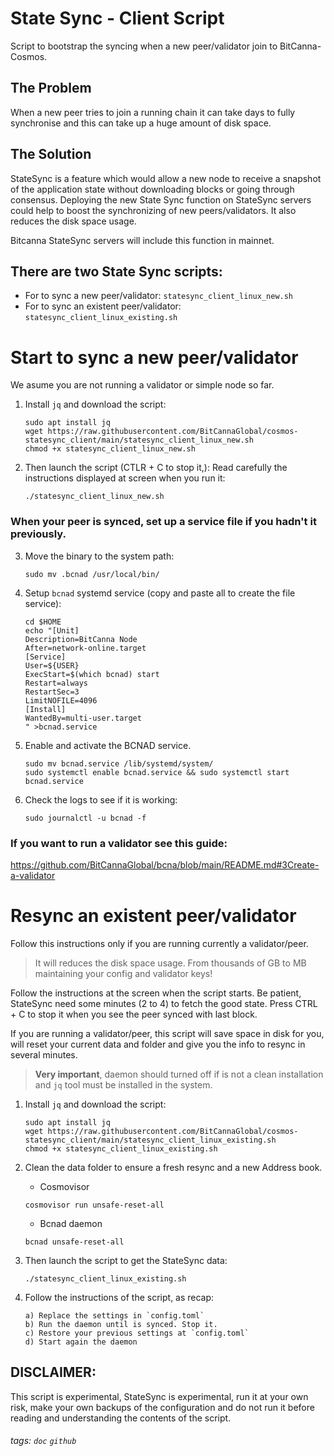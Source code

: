 # State Sync - Client Script
Script to bootstrap the syncing when a new peer/validator join to BitCanna-Cosmos.

## The Problem
When a new peer tries to join a running chain it can take days to fully synchronise and this can take up a huge amount of disk space.

## The Solution
StateSync is a feature which would allow a new node to receive a snapshot of the application state without downloading blocks or going through consensus. Deploying the new State Sync function on StateSync servers could help to boost the synchronizing of new peers/validators. It also reduces the disk space usage. 

Bitcanna StateSync servers will include this function in mainnet. 

## There are two State Sync scripts: 
* For to sync a new peer/validator: `statesync_client_linux_new.sh`
* For to sync an existent peer/validator: `statesync_client_linux_existing.sh`

# Start to sync a new peer/validator 
We asume you are not running a validator or simple node so far.

1. Install `jq` and download the script:

    ```
    sudo apt install jq
    wget https://raw.githubusercontent.com/BitCannaGlobal/cosmos-statesync_client/main/statesync_client_linux_new.sh
    chmod +x statesync_client_linux_new.sh
    ```

2. Then launch the script (CTLR + C to stop it,):
Read carefully the instructions displayed at screen when you run it:
    ```
    ./statesync_client_linux_new.sh
    ```
### When your peer is synced, set up a service file if you hadn't it previously.
3. Move the binary to the system path:
    ```
    sudo mv .bcnad /usr/local/bin/
    ```
4. Setup `bcnad` systemd service (copy and paste all to create the file service):
    ```
    cd $HOME
    echo "[Unit]
    Description=BitCanna Node
    After=network-online.target
    [Service]
    User=${USER}
    ExecStart=$(which bcnad) start
    Restart=always
    RestartSec=3
    LimitNOFILE=4096
    [Install]
    WantedBy=multi-user.target
    " >bcnad.service
    ```
    
5. Enable and activate the BCNAD service.
    ```
    sudo mv bcnad.service /lib/systemd/system/
    sudo systemctl enable bcnad.service && sudo systemctl start bcnad.service
    ```
6. Check the logs to see if it is working:
    ```
    sudo journalctl -u bcnad -f
    ``` 

### If you want to run a validator see this guide:
https://github.com/BitCannaGlobal/bcna/blob/main/README.md#3Create-a-validator

# Resync an existent peer/validator 

Follow this instructions only if you are running currently a validator/peer.

> It will reduces the disk space usage. From thousands of GB to MB maintaining your config and validator keys!

Follow the instructions at the screen when the script starts.
Be patient, StateSync need some minutes (2 to 4) to fetch the good state.
Press CTRL + C to stop it when you see the peer synced with last block. 

If you are running a validator/peer, this script will save space in disk for you,  will reset your current data and folder and give you the info to resync in several minutes.

> **Very important**, daemon should turned off if is not a clean installation and `jq` tool must be installed in the system.

1. Install `jq` and download the script:

    ```
    sudo apt install jq
    wget https://raw.githubusercontent.com/BitCannaGlobal/cosmos-statesync_client/main/statesync_client_linux_existing.sh
    chmod +x statesync_client_linux_existing.sh
    ```

2. Clean the data folder to ensure a fresh resync and a new Address book.
    * Cosmovisor
    ```
    cosmovisor run unsafe-reset-all
    ```
    * Bcnad daemon
    ```
    bcnad unsafe-reset-all
    ```
    
3. Then launch the script to get the StateSync data:
    ```
    ./statesync_client_linux_existing.sh
    ```

4. Follow the instructions of the script, as recap: 
    ```
    a) Replace the settings in `config.toml`
    b) Run the daemon until is synced. Stop it.
    c) Restore your previous settings at `config.toml`
    d) Start again the daemon
    
## DISCLAIMER:
This script is experimental, StateSync is experimental, run it at your own risk, make your own backups of the configuration and do not run it before reading and understanding the contents of the script.


###### tags: `doc` `github`
